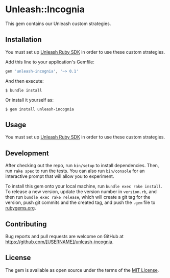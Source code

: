 # Unleash::Incognia

This gem contains our Unleash custom strategies.

## Installation

You must set up [Unleash Ruby SDK](https://github.com/Unleash/unleash-client-ruby) in order to use these custom strategies.

Add this line to your application's Gemfile:

```ruby
gem 'unleash-incognia', '~> 0.1'
```

And then execute:

    $ bundle install

Or install it yourself as:

    $ gem install unleash-incognia

## Usage

You must set up [Unleash Ruby SDK](https://github.com/Unleash/unleash-client-ruby) in order to use these custom strategies.

## Development

After checking out the repo, run `bin/setup` to install dependencies. Then, run `rake spec` to run the tests. You can also run `bin/console` for an interactive prompt that will allow you to experiment.

To install this gem onto your local machine, run `bundle exec rake install`. To release a new version, update the version number in `version.rb`, and then run `bundle exec rake release`, which will create a git tag for the version, push git commits and the created tag, and push the `.gem` file to [rubygems.org](https://rubygems.org).

## Contributing

Bug reports and pull requests are welcome on GitHub at https://github.com/[USERNAME]/unleash-incognia.

## License

The gem is available as open source under the terms of the [MIT License](https://opensource.org/licenses/MIT).
